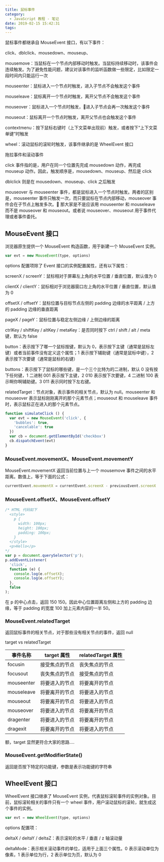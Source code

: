 ```yaml
---
title: 鼠标事件
category:
  - JavaScript 教程 - 笔记
date: 2019-02-15 15:42:31
tags:
---
```



鼠标事件都继承自 MouseEvent 接口，有以下事件：

click、dblclick、mousedown、mouseup、

mousemove：当鼠标在一个节点内部移动时触发。当鼠标持续移动时，该事件会连续触发。为了避免性能问题，建议对该事件的监听函数做一些限定，比如限定一段时间内只能运行一次

mouseenter：鼠标进入一个节点时触发，进入子节点不会触发这个事件

mouseleave：鼠标离开一个节点时触发，离开父节点不会触发这个事件

mouseover：鼠标进入一个节点时触发，进入子节点会再一次触发这个事件

mouseout：鼠标离开一个节点时触发，离开父节点也会触发这个事件

contextmenu：按下鼠标右键时（上下文菜单出现前）触发，或者按下“上下文菜单键”时触发

wheel：滚动鼠标的滚轮时触发，该事件继承的是 WheelEvent 接口

拖拉事件和滚动事件

click 事件指的是，用户在同一个位置先完成 mousedown 动作，再完成 mouseup 动作。因此，触发顺序是，mousedown、mouseup、然后是 click

dblclick 则是在 mousedown、mouseup、click 之后触发

mouseover 与 mouseenter 事件，都是鼠标进入一个节点时触发。两者的区别是，mouseenter 事件只触发一次，而只要鼠标在节点内部移动，mouseover 事件会在子节点上触发多次。🤔 那大家是不是应该用 mouseenter 和 mouseleave 而不是 mouseover 和 mouseout。或者说 mouseover、mouseout 用于事件代理或者事件委托。

## MouseEvent 接口

浏览器原生提供一个 MouseEvent 构造函数，用于新建一个 MouseEvent 实例。

```js
var evt = new MouseEvent(type, options)
```

options 配置项除了 Event 接口的实例配置属性，还有以下属性：

screenX / screenY：鼠标相对于屏幕左上角的水平位置 / 垂直位置，默认值为 0

clientX / clientY：鼠标相对于浏览器窗口左上角的水平位置 / 垂直位置，默认值为 0

offsetX / offsetY：鼠标位置与目标节点左侧的 padding 边缘的水平距离 / 上方的 padding 边缘的垂直距离

pageX / pageY：鼠标位置与稳定左侧边缘 / 上侧边缘的距离

ctrlKey / shiftKey / altKey / metaKey：是否同时按下 ctrl / shift / alt / meta 键，默认为 false

button：表示按下了哪一个鼠标按键，默认为 0，表示按下主键（通常是鼠标左键）或者当前事件没有定义这个属性；1 表示按下辅助键（通常是鼠标中键），2 表示按下次要键（通常是鼠标的右键）

buttons：表示按下了鼠标的哪些键，是一个三个比特为的二进制，默认 0 没有按下任何键，1 二进制 001 表示按下主键，2 010 表示按下次要键，4 二进制 100 表示啊你啊辅助键。3 011 表示同时按下左右键。

relatedTarget：节点对象，表示事件的相关节点，默认为 null。mouseenter 和 mouseover 表示鼠标刚刚离开的那个元素节点；mouseout 和 mouseleave 事件时，表示鼠标正在进入的那个元素节点。

```js
function simulateClick () {
  var evt = new MouseEvent('click', {
    'bubbles': true,
    'cancelable': true
  })
  var cb = document.getElementById('checkbox')
  cb.dispatchEvent(evt)
}
```

### MouseEvent.movementX、MouseEvent.movementY

MouseEvent.movementX 返回当前位置与上一个 mousemove 事件之间的水平距离。数值上，等于下面的公式：

```js
currentEvent.movementX = currentEvent.screenX - previousEvent.screenX
```

### MouseEvent.offsetX、MouseEvent.offsetY

```js
/* HTML 代码如下
  <style>
    p {
      width: 100px;
      height: 100px;
      padding: 100px;
    }
  </style>
  <p>Hello</p>
*/
var p = document.querySelector('p');
p.addEventListener(
  'click',
  function (e) {
    console.log(e.offsetX); 
    console.log(e.offsetY);
  },
  false
);
```

在 p 的中心点击，返回 150 150。因此中心位置距离左侧和上方的 padding 边缘，等于 padding 的宽度 100 加上元素内容的一半 50。

### MouseEvent.relatedTarget

返回鼠标事件的相关节点，对于那些没有相关节点的事件，返回 null

target vs relatedTarget

| 事件名称   | target 属性    | relatedTarget 属性 |
| ---------- | -------------- | ------------------ |
| focusin    | 接受焦点的节点 | 丧失焦点的节点     |
| focusout   | 丧失焦点的节点 | 接受焦点的节点     |
| mouseenter | 将要进入的节点 | 将要离开的节点     |
| mouseleave | 将要离开的节点 | 将要进入的节点     |
| mouseout   | 将要离开的节点 | 将要进入的节点     |
| mouseover  | 将要进入的节点 | 将要离开的节点     |
| dragenter  | 将要进入的节点 | 将要离开的节点     |
| dragexit   | 将要离开的节点 | 将要进入的节点     |

额，target 显然更符合大家的思路....

### MouseEvent.getModifierState()

返回是否按下特定的功能键，参数是表示功能键的字符串

## WheelEvent 接口

WheelEvent 接口继承了 MouseEvent 实例，代表鼠标滚轮事件的实例对象。目前，鼠标滚轮相关的事件只有一个 wheel 事件，用户滚动鼠标的滚轮，就生成这个事件的实例。

```js
var evt = new WheelEvent(type, options)
```

options 配置项：

deltaX / deltaY / deltaZ：表示滚轮的水平 / 垂直 / z 轴滚动量

deltaMode：表示相关滚动事件的单位，适用于上面三个属性。0 表示滚动单位为像素，1 表示单位为行，2 表示单位为页，默认为 0